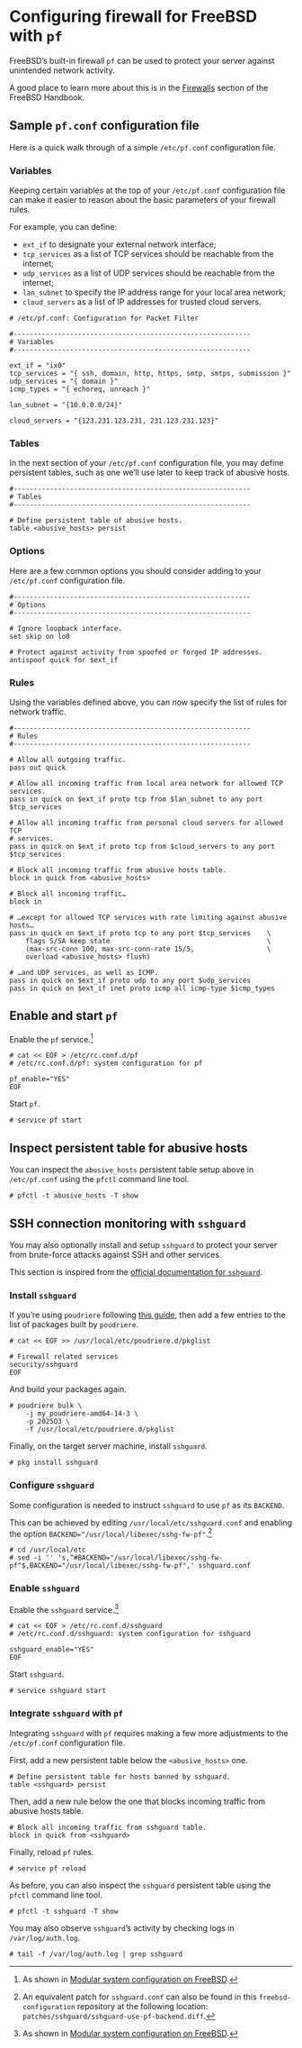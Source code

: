 # Configuring firewall for FreeBSD with `pf`

FreeBSD’s built-in firewall `pf` can be used to protect your server against unintended network activity.

A good place to learn more about this is in the [Firewalls](https://docs.freebsd.org/en/books/handbook/firewalls/) section of the FreeBSD Handbook.


## Sample `pf.conf` configuration file

Here is a quick walk through of a simple `/etc/pf.conf` configuration file.

### Variables

Keeping certain variables at the top of your `/etc/pf.conf` configuration file can make it easier to reason about the basic parameters of your firewall rules.

For example, you can define:
 - `ext_if` to designate your external network interface;
 - `tcp_services` as a list of TCP services should be reachable from the internet;
 - `udp_services` as a list of UDP services should be reachable from the internet;
 - `lan_subnet` to specify the IP address range for your local area network;
 - `cloud_servers` as a list of IP addresses for trusted cloud servers.

```
# /etc/pf.conf: Configuration for Packet Filter

#-----------------------------------------------------------
# Variables
#-----------------------------------------------------------

ext_if = "ix0"
tcp_services = "{ ssh, domain, http, https, smtp, smtps, submission }"
udp_services = "{ domain }"
icmp_types = "{ echoreq, unreach }"

lan_subnet = "{10.0.0.0/24}"

cloud_servers = "{123.231.123.231, 231.123.231.123}"
```

### Tables

In the next section of your `/etc/pf.conf` configuration file, you may define persistent tables, such as one we’ll use later to keep track of abusive hosts.

```
#-----------------------------------------------------------
# Tables
#-----------------------------------------------------------

# Define persistent table of abusive hosts.
table <abusive_hosts> persist
```

### Options

Here are a few common options you should consider adding to your `/etc/pf.conf` configuration file.

```
#-----------------------------------------------------------
# Options
#-----------------------------------------------------------

# Ignore loopback interface.
set skip on lo0

# Protect against activity from spoofed or forged IP addresses.
antispoof quick for $ext_if
```

### Rules

Using the variables defined above, you can now specify the list of rules for network traffic.

```
#-----------------------------------------------------------
# Rules
#-----------------------------------------------------------

# Allow all outgoing traffic.
pass out quick

# Allow all incoming traffic from local area network for allowed TCP services.
pass in quick on $ext_if proto tcp from $lan_subnet to any port $tcp_services

# Allow all incoming traffic from personal cloud servers for allowed TCP
# services.
pass in quick on $ext_if proto tcp from $cloud_servers to any port $tcp_services

# Block all incoming traffic from abusive hosts table.
block in quick from <abusive_hosts>

# Block all incoming traffic…
block in

# …except for allowed TCP services with rate limiting against abusive hosts…
pass in quick on $ext_if proto tcp to any port $tcp_services    \
    flags S/SA keep state                                       \
    (max-src-conn 100, max-src-conn-rate 15/5,                  \
    overload <abusive_hosts> flush)

# …and UDP services, as well as ICMP.
pass in quick on $ext_if proto udp to any port $udp_services
pass in quick on $ext_if inet proto icmp all icmp-type $icmp_types
```


## Enable and start `pf`

Enable the `pf` service.[^1]

[^1]: As shown in [Modular system configuration on FreeBSD](freebsd-modular-system-configuration.md).

```console
# cat << EOF > /etc/rc.conf.d/pf
# /etc/rc.conf.d/pf: system configuration for pf

pf_enable="YES"
EOF
```

Start `pf`.

```console
# service pf start
```


## Inspect persistent table for abusive hosts

You can inspect the `abusive_hosts` persistent table setup above in `/etc/pf.conf` using the `pfctl` command line tool.

```console
# pfctl -t abusive_hosts -T show
```


## SSH connection monitoring with `sshguard`

You may also optionally install and setup `sshguard` to protect your server from brute-force attacks against SSH and other services.

This section is inspired from the [official documentation for `sshguard`](https://www.sshguard.net/docs/sshguard-setup.html).

### Install `sshguard`

If you’re using `poudriere` following [this guide](freebsd-poudriere.md), then add a few entries to the list of packages built by `poudriere`.

```console
# cat << EOF >> /usr/local/etc/poudriere.d/pkglist

# Firewall related services
security/sshguard
EOF
```

And build your packages again.

```console
# poudriere bulk \
    -j my_poudriere-amd64-14-3 \
    -p 2025Q3 \
    -f /usr/local/etc/poudriere.d/pkglist
```

Finally, on the target server machine, install `sshguard`.

```console
# pkg install sshguard
```

### Configure `sshguard`

Some configuration is needed to instruct `sshguard` to use `pf` as its `BACKEND`.

This can be achieved by editing `/usr/local/etc/sshguard.conf` and enabling the option `BACKEND="/usr/local/libexec/sshg-fw-pf"`.[^2]

```console
# cd /usr/local/etc
# sed -i '' 's,^#BACKEND="/usr/local/libexec/sshg-fw-pf"$,BACKEND="/usr/local/libexec/sshg-fw-pf",' sshguard.conf 
```

[^2]: An equivalent patch for `sshguard.conf` can also be found in this `freebsd-configuration` repository at the following location: `patches/sshguard/sshguard-use-pf-backend.diff`.

### Enable `sshguard`

Enable the `sshguard` service.[^3]

[^3]: As shown in [Modular system configuration on FreeBSD](freebsd-modular-system-configuration.md).

```console
# cat << EOF > /etc/rc.conf.d/sshguard
# /etc/rc.conf.d/sshguard: system configuration for sshguard

sshguard_enable="YES"
EOF
```

Start `sshguard`.

```console
# service sshguard start
```

### Integrate `sshguard` with `pf`

Integrating `sshguard` with `pf` requires making a few more adjustments to  the `/etc/pf.conf` configuration file.

First, add a new persistent table below the `<abusive_hosts>` one.

```
# Define persistent table for hosts banned by sshguard.
table <sshguard> persist
```

Then, add a new rule below the one that blocks incoming traffic from abusive hosts table.

```
# Block all incoming traffic from sshguard table.
block in quick from <sshguard>
```

Finally, reload `pf` rules.

```console
# service pf reload
```

As before, you can also inspect the `sshguard` persistent table using the `pfctl` command line tool.

```console
# pfctl -t sshguard -T show
```

You may also observe `sshguard`’s activity by checking logs in `/var/log/auth.log`.

```console
# tail -f /var/log/auth.log | grep sshguard
```